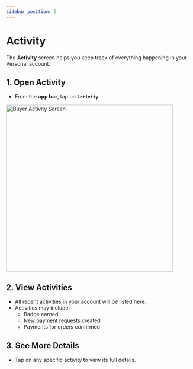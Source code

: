 ```yaml
---
sidebar_position: 5
---
```

# Activity

The **Activity** screen helps you keep track of everything happening in your Personal account.  


## 1. Open Activity
- From the **app bar**, tap on **`Activity`**.  

<img src="/buyer/017.png" alt="Buyer Activity Screen" width="450"/> 
<!-- <img src="/agent/activity.png" alt="Activity Screen" width="300"/>   -->


## 2. View Activities
- All recent activities in your account will be listed here.  
- Activities may include:  
  - Badge earned  
  - New payment requests created  
  - Payments for orders confirmed  


## 3. See More Details
- Tap on any specific activity to view its full details.  
